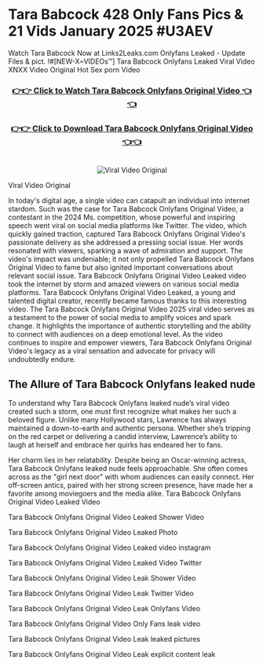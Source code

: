 # Tara Babcock 428  Only Fans Pics & 21 Vids January 2025 #U3AEV

Watch Tara Babcock Now at Links2Leaks.com Onlyfans Leaked - Update Files & pict. !#[NEW-X~VIDEOs™] Tara Babcock Onlyfans Leaked Viral Video XNXX Video Original Hot Sex porn Video
<br>
<div align="center">
<h3><a href="https://links2leaks.com/tarababcock" rel="nofollow">👉👉 Click to Watch Tara Babcock Onlyfans Original Video 👈👈</a></h3>
<h3><a href="https://links2leaks.com/tarababcock" rel="nofollow">👉👉 Click to Download Tara Babcock Onlyfans Original Video 👈👈</a></h3>
<br>
<a href="https://links2leaks.com/tarababcock" rel="nofollow"><img src="https://i.ibb.co/Gkj2r4b/banner.png" alt="Viral Video Original" style="max-width: 100%; display: inline-block;" data-target="animated-image.originalImage"></a>
</div>

Viral Video Original

In today's digital age, a single video can catapult an individual into internet stardom. Such was the case for Tara Babcock Onlyfans Original Video, a contestant in the 2024 Ms. competition, whose powerful and inspiring speech went viral on social media platforms like Twitter.
The video, which quickly gained traction, captured Tara Babcock Onlyfans Original Video's passionate delivery as she addressed a pressing social issue. Her words resonated with viewers, sparking a wave of admiration and support. The video's impact was undeniable; it not only propelled Tara Babcock Onlyfans Original Video to fame but also ignited important conversations about relevant social issue.
Tara Babcock Onlyfans Original Video Leaked video took the internet by storm and amazed viewers on various social media platforms. Tara Babcock Onlyfans Original Video Leaked, a young and talented digital creator, recently became famous thanks to this interesting video.
The Tara Babcock Onlyfans Original Video 2025 viral video serves as a testament to the power of social media to amplify voices and spark change. It highlights the importance of authentic storytelling and the ability to connect with audiences on a deep emotional level. As the video continues to inspire and empower viewers, Tara Babcock Onlyfans Original Video's legacy as a viral sensation and advocate for privacy will undoubtedly endure.

<h2>The Allure of Tara Babcock Onlyfans leaked nude</h2>


To understand why Tara Babcock Onlyfans leaked nude’s viral video created such a storm, one must first recognize what makes her such a beloved figure. Unlike many Hollywood stars, Lawrence has always maintained a down-to-earth and authentic persona. Whether she’s tripping on the red carpet or delivering a candid interview, Lawrence’s ability to laugh at herself and embrace her quirks has endeared her to fans.

Her charm lies in her relatability. Despite being an Oscar-winning actress, Tara Babcock Onlyfans leaked nude feels approachable. She often comes across as the "girl next door" with whom audiences can easily connect. Her off-screen antics, paired with her strong screen presence, have made her a favorite among moviegoers and the media alike.
Tara Babcock Onlyfans Original Video Leaked Video

Tara Babcock Onlyfans Original Video Leaked Shower Video

Tara Babcock Onlyfans Original Video Leaked Photo

Tara Babcock Onlyfans Original Video Leaked video instagram

Tara Babcock Onlyfans Original Video Leaked Video Twitter

Tara Babcock Onlyfans Original Video Leak Shower Video

Tara Babcock Onlyfans Original Video Leak Twitter Video

Tara Babcock Onlyfans Original Video Leak Onlyfans Video

Tara Babcock Onlyfans Original Video Only Fans leak video

Tara Babcock Onlyfans Original Video Leak leaked pictures

Tara Babcock Onlyfans Original Video Leak explicit content leak